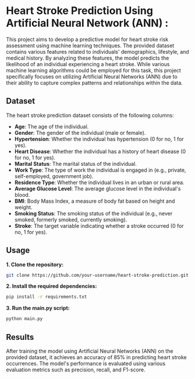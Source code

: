# Heart Stroke Prediction Using Artificial Neural Network (ANN) :

This project aims to develop a predictive model for heart stroke risk assessment using machine learning techniques. The provided dataset contains various features related to individuals' demographics, lifestyle, and medical history. By analyzing these features, the model predicts the likelihood of an individual experiencing a heart stroke. While various machine learning algorithms could be employed for this task, this project specifically focuses on utilizing Artificial Neural Networks (ANN) due to their ability to capture complex patterns and relationships within the data.

## **Dataset**

The heart stroke prediction dataset consists of the following columns:

- **Age**: The age of the individual.
- **Gender**: The gender of the individual (male or female).
- **Hypertension**: Whether the individual has hypertension (0 for no, 1 for yes).
- **Heart Disease**: Whether the individual has a history of heart disease (0 for no, 1 for yes).
- **Marital Status**: The marital status of the individual.
- **Work Type**: The type of work the individual is engaged in (e.g., private, self-employed, government job).
- **Residence Type**: Whether the individual lives in an urban or rural area.
- **Average Glucose Level**: The average glucose level in the individual's blood.
- **BMI**: Body Mass Index, a measure of body fat based on height and weight.
- **Smoking Status**: The smoking status of the individual (e.g., never smoked, formerly smoked, currently smoking).
- **Stroke**: The target variable indicating whether a stroke occurred (0 for no, 1 for yes).

## **Usage**

**1. Clone the repository:**
```bash
git clone https://github.com/your-username/heart-stroke-prediction.git
```
**2. Install the required dependencies:**
```bash
pip install -r requirements.txt
```
**3. Run the main.py script:**
```bash
python main.py
```
## Results
After training the model using Artificial Neural Networks (ANN) on the provided dataset, it achieves an accuracy of 85% in predicting heart stroke occurrences. The model's performance is evaluated using various evaluation metrics such as precision, recall, and F1-score.
